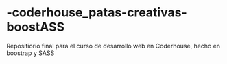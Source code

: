 # -coderhouse_patas-creativas-boostASS
Repositiorio final para el curso de desarrollo web en Coderhouse, hecho en boostrap y SASS
